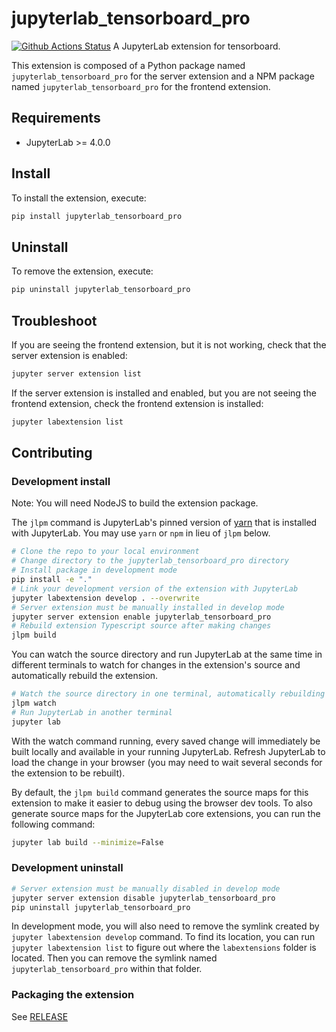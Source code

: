 # jupyterlab_tensorboard_pro

[![Github Actions Status](https://github.com/HFAiLab/jupyterlab_tensorboard_pro/workflows/Build/badge.svg)](https://github.com/HFAiLab/jupyterlab_tensorboard_pro/actions/workflows/build.yml)
A JupyterLab extension for tensorboard.

This extension is composed of a Python package named `jupyterlab_tensorboard_pro`
for the server extension and a NPM package named `jupyterlab_tensorboard_pro`
for the frontend extension.

## Requirements

- JupyterLab >= 4.0.0

## Install

To install the extension, execute:

```bash
pip install jupyterlab_tensorboard_pro
```

## Uninstall

To remove the extension, execute:

```bash
pip uninstall jupyterlab_tensorboard_pro
```

## Troubleshoot

If you are seeing the frontend extension, but it is not working, check
that the server extension is enabled:

```bash
jupyter server extension list
```

If the server extension is installed and enabled, but you are not seeing
the frontend extension, check the frontend extension is installed:

```bash
jupyter labextension list
```

## Contributing

### Development install

Note: You will need NodeJS to build the extension package.

The `jlpm` command is JupyterLab's pinned version of
[yarn](https://yarnpkg.com/) that is installed with JupyterLab. You may use
`yarn` or `npm` in lieu of `jlpm` below.

```bash
# Clone the repo to your local environment
# Change directory to the jupyterlab_tensorboard_pro directory
# Install package in development mode
pip install -e "."
# Link your development version of the extension with JupyterLab
jupyter labextension develop . --overwrite
# Server extension must be manually installed in develop mode
jupyter server extension enable jupyterlab_tensorboard_pro
# Rebuild extension Typescript source after making changes
jlpm build
```

You can watch the source directory and run JupyterLab at the same time in different terminals to watch for changes in the extension's source and automatically rebuild the extension.

```bash
# Watch the source directory in one terminal, automatically rebuilding when needed
jlpm watch
# Run JupyterLab in another terminal
jupyter lab
```

With the watch command running, every saved change will immediately be built locally and available in your running JupyterLab. Refresh JupyterLab to load the change in your browser (you may need to wait several seconds for the extension to be rebuilt).

By default, the `jlpm build` command generates the source maps for this extension to make it easier to debug using the browser dev tools. To also generate source maps for the JupyterLab core extensions, you can run the following command:

```bash
jupyter lab build --minimize=False
```

### Development uninstall

```bash
# Server extension must be manually disabled in develop mode
jupyter server extension disable jupyterlab_tensorboard_pro
pip uninstall jupyterlab_tensorboard_pro
```

In development mode, you will also need to remove the symlink created by `jupyter labextension develop`
command. To find its location, you can run `jupyter labextension list` to figure out where the `labextensions`
folder is located. Then you can remove the symlink named `jupyterlab_tensorboard_pro` within that folder.

### Packaging the extension

See [RELEASE](RELEASE.md)
